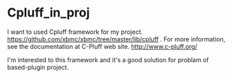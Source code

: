 # Cpluff_in_proj

I want to used Cpluff framework for my project.
https://github.com/xbmc/xbmc/tree/master/lib/cpluff .
For more information, see the documentation at C-Pluff web site.  http://www.c-pluff.org/

I'm interested to this framework and it's a good solution for problam of based-plugin project.

